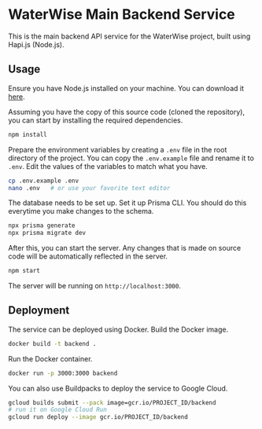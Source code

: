 # WaterWise Main Backend Service

This is the main backend API service for the WaterWise project, built using Hapi.js (Node.js).

## Usage

Ensure you have Node.js installed on your machine. You can download it [here](https://nodejs.org/en/download/).

Assuming you have the copy of this source code (cloned the repository), you can start by installing the required dependencies.

```bash
npm install
```

Prepare the environment variables by creating a `.env` file in the root directory of the project. You can copy the `.env.example` file and rename it to `.env`. Edit the values of the variables to match what you have.

```bash
cp .env.example .env
nano .env	# or use your favorite text editor
```

The database needs to be set up. Set it up Prisma CLI. You should do this everytime you make changes to the schema.

```bash
npx prisma generate
npx prisma migrate dev
```

After this, you can start the server. Any changes that is made on source code will be automatically reflected in the server.

```bash
npm start
```

The server will be running on `http://localhost:3000`.

## Deployment

The service can be deployed using Docker. Build the Docker image.

```bash
docker build -t backend .
```

Run the Docker container.

```bash
docker run -p 3000:3000 backend
```

You can also use Buildpacks to deploy the service to Google Cloud.

```bash
gcloud builds submit --pack image=gcr.io/PROJECT_ID/backend
# run it on Google Cloud Run
gcloud run deploy --image gcr.io/PROJECT_ID/backend
```
